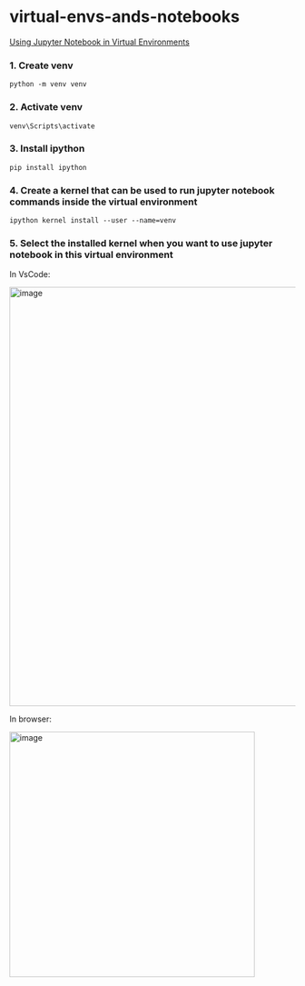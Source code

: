 # virtual-envs-ands-notebooks

<a href = "https://www.geeksforgeeks.org/using-jupyter-notebook-in-virtual-environment/"> Using Jupyter Notebook in Virtual Environments </a>

### 1. Create venv

```
python -m venv venv
```

### 2. Activate venv
```
venv\Scripts\activate
```
### 3. Install ipython
```
pip install ipython
```
### 4. Create a kernel that can be used to run jupyter notebook commands inside the virtual environment
```
ipython kernel install --user --name=venv
```

### 5. Select the installed kernel when you want to use jupyter notebook in this virtual environment
In VsCode:

<img width="738" alt="image" src="https://user-images.githubusercontent.com/45129483/209995940-2a44ec16-03fc-45dc-b7f2-ef18819cfe2a.png">

In browser:

<img width="432" alt="image" src="https://user-images.githubusercontent.com/45129483/209995989-8f3c3403-0a62-4edc-94ae-c2db0486e97d.png">
